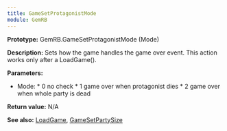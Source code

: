 ```yaml
---
title: GameSetProtagonistMode
module: GemRB
---
```


**Prototype:** GemRB.GameSetProtagonistMode (Mode)

**Description:** Sets how the game handles the game over event. This action 
works only after a LoadGame().

**Parameters:**
  *    Mode:
    * 0 no check
    * 1 game over when protagonist dies
    * 2 game over when whole party is dead

**Return value:** N/A

**See also:** [LoadGame](LoadGame.md), [GameSetPartySize](GameSetPartySize.md)


